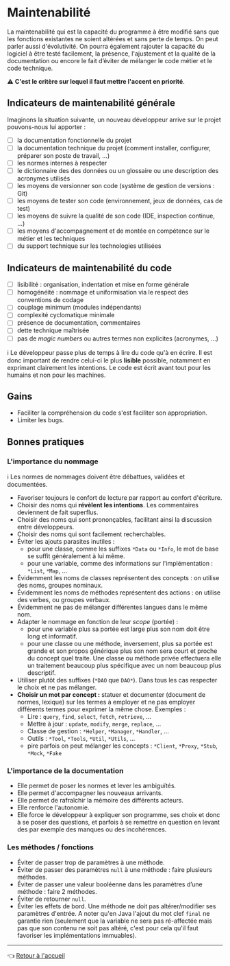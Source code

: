 # Maintenabilité

La maintenabilité qui est la capacité du programme à être modifié sans que les fonctions existantes ne soient altérées et sans perte de temps.
On peut parler aussi d'évolutivité. On pourra également rajouter la capacité du logiciel à être testé facilement, la présence, l'ajustement et la qualité de la documentation ou encore le fait d’éviter de mélanger le code métier et le code technique.

:warning: **C'est le critère sur lequel il faut mettre l'accent en priorité**.

## Indicateurs de maintenabilité générale

Imaginons la situation suivante, un nouveau développeur arrive sur le projet pouvons-nous lui apporter :

* [ ] la documentation fonctionnelle du projet
* [ ] la documentation technique du projet (comment installer, configurer, préparer son poste de travail, ...)
* [ ] les normes internes à respecter
* [ ] le dictionnaire des des données ou un glossaire ou une description des acronymes utilisés
* [ ] les moyens de versionner son code (système de gestion de versions : Git)
* [ ] les moyens de tester son code (environnement, jeux de données, cas de test)
* [ ] les moyens de suivre la qualité de son code (IDE, inspection continue, ...)
* [ ] les moyens d'accompagnement et de montée en compétence sur le métier et les techniques
* [ ] du support technique sur les technologies utilisées

## Indicateurs de maintenabilité du code

* [ ] lisibilité : organisation, indentation et mise en forme générale
* [ ] homogénéité : nommage et uniformisation via le respect des conventions de codage
* [ ] couplage minimum (modules indépendants)
* [ ] complexité cyclomatique minimale
* [ ] présence de documentation, commentaires
* [ ] dette technique maîtrisée
* [ ] pas de _magic numbers_ ou autres termes non explicites (acronymes, ...)

:information_source: Le développeur passe plus de temps à lire du code qu'à en écrire. Il est donc important de rendre celui-ci le plus **lisible** possible, notamment en exprimant clairement les intentions. Le code est écrit avant tout pour les humains et non pour les machines.

## Gains

* Faciliter la compréhension du code s'est faciliter son appropriation.
* Limiter les bugs.

## Bonnes pratiques

### L'importance du nommage

:information_source: Les normes de nommages doivent être débattues, validées et documentées.

* Favoriser toujours le confort de lecture par rapport au confort d'écriture.
* Choisir des noms qui **révèlent les intentions**. Les commentaires deviennent de fait superflus.
* Choisir des noms qui sont prononçables, facilitant ainsi la discussion entre développeurs.
* Choisir des noms qui sont facilement recherchables.
* Éviter les ajouts parasites inutiles :
  * pour une classe, comme les suffixes `*Data` ou `*Info`, le mot de base se suffit généralement à lui même.
  * pour une variable, comme des informations sur l'implémentation : `*List`, `*Map`, ...
* Évidemment les noms de classes représentent des concepts : on utilise des noms, groupes nominaux.
* Évidemment les noms de méthodes représentent des actions : on utilise des verbes, ou groupes verbaux.
* Évidemment ne pas de mélanger différentes langues dans le même nom.
* Adapter le nommage en fonction de leur _scope_ (portée) :
  * pour une variable plus sa portée est large plus son nom doit être long et informatif.
  * pour une classe ou une méthode, inversement, plus sa portée est grande et son propos générique plus son nom sera court et proche du concept quel traite. Une classe ou méthode privée effectuera elle un traitement beaucoup plus spécifique avec un nom beaucoup plus descriptif.
* Utiliser plutôt des suffixes (`*DAO` que `DAO*`). Dans tous les cas respecter le choix et ne pas mélanger.
* **Choisir un mot par concept :** statuer et documenter (document de normes, lexique) sur les termes à employer et ne pas employer différents termes pour exprimer la même chose. Exemples :
  * Lire : `query`, `find`, `select`, `fetch`, `retrieve`, ...
  * Mettre à jour : `update`, `modify`, `merge`, `replace`, ...
  * Classe de gestion : `*Helper`, `*Manager`, `*Handler`, ...
  * Outils : `*Tool`, `*Tools`, `*Util`, `*Utils`, ...
  * pire parfois on peut mélanger les concepts : `*Client`, `*Proxy`, `*Stub`, `*Mock`, `*Fake`

### L'importance de la documentation

* Elle permet de poser les normes et lever les ambiguïtés.
* Elle permet d'accompagner les nouveaux arrivants.
* Elle permet de rafraîchir la mémoire des différents acteurs.
* Elle renforce l'autonomie.
* Elle force le développeur à expliquer son programme, ses choix et donc à se poser des questions, et parfois à se remettre en question en levant des par exemple des manques ou des incohérences.

### Les méthodes / fonctions

* Éviter de passer trop de paramètres à une méthode.
* Éviter de passer des paramètres `null` à une méthode : faire plusieurs méthodes.
* Éviter de passer une valeur booléenne dans les paramètres d’une méthode : faire 2 méthodes.
* Éviter de retourner `null`.
* Éviter les effets de bord. Une méthode ne doit pas altérer/modifier ses paramètres d'entrée. A noter qu'en Java l'ajout du mot clef `final` ne garantie rien (seulement que la variable ne sera pas ré-affectée mais pas que son contenu ne soit pas altéré, c'est pour cela qu'il faut favoriser les implémentations immuables).

---
:point_left: [Retour à l'accueil](README.md)
